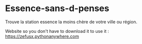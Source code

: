 # Essence-sans-d-penses
Trouve la station essence la moins chère de votre ville ou région.

Website so you don't have to download it to use it : https://zefusx.pythonanywhere.com
